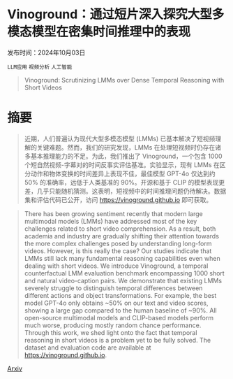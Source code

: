 # Vinoground：通过短片深入探究大型多模态模型在密集时间推理中的表现

发布时间：2024年10月03日

`LLM应用` `视频分析` `人工智能`

> Vinoground: Scrutinizing LMMs over Dense Temporal Reasoning with Short Videos

# 摘要

> 近期，人们普遍认为现代大型多模态模型 (LMMs) 已基本解决了短视频理解的关键难题。然而，我们的研究发现，LMMs 在处理短视频时仍存在诸多基本推理能力的不足。为此，我们推出了 Vinoground，一个包含 1000 个短自然视频-字幕对的时间反事实评估基准。实验显示，现有 LMMs 在区分动作和物体变换的时间差异上表现不佳，最佳模型 GPT-4o 仅达到约 50% 的准确率，远低于人类基准的 90%。开源和基于 CLIP 的模型表现更差，几乎只能随机猜测。这表明，短视频中的时间推理问题仍待解决。数据集和评估代码已公开，访问 https://vinoground.github.io 即可获取。

> There has been growing sentiment recently that modern large multimodal models (LMMs) have addressed most of the key challenges related to short video comprehension. As a result, both academia and industry are gradually shifting their attention towards the more complex challenges posed by understanding long-form videos. However, is this really the case? Our studies indicate that LMMs still lack many fundamental reasoning capabilities even when dealing with short videos. We introduce Vinoground, a temporal counterfactual LMM evaluation benchmark encompassing 1000 short and natural video-caption pairs. We demonstrate that existing LMMs severely struggle to distinguish temporal differences between different actions and object transformations. For example, the best model GPT-4o only obtains ~50% on our text and video scores, showing a large gap compared to the human baseline of ~90%. All open-source multimodal models and CLIP-based models perform much worse, producing mostly random chance performance. Through this work, we shed light onto the fact that temporal reasoning in short videos is a problem yet to be fully solved. The dataset and evaluation code are available at https://vinoground.github.io.

[Arxiv](https://arxiv.org/abs/2410.02763)